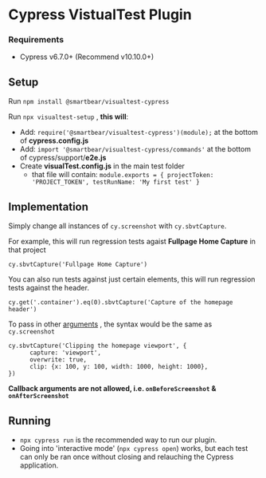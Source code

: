 
# Cypress VistualTest Plugin

### Requirements
 - Cypress v6.7.0+ (Recommend v10.10.0+)

## Setup
Run ```npm install @smartbear/visualtest-cypress```

Run ```npx visualtest-setup``` , **this will**:
 - Add: ```require('@smartbear/visualtest-cypress')(module);``` at the bottom of **cypress.config.js**
 - Add: ```import '@smartbear/visualtest-cypress/commands'``` at the bottom of cypress/support/**e2e.js**
 - Create **visualTest.config.js** in the main test folder
   -  that file will contain:
   ```module.exports = { projectToken: 'PROJECT_TOKEN', testRunName: 'My first test' }```
 
## Implementation
 Simply change all instances of ```cy.screenshot``` with ```cy.sbvtCapture```.

For example, this will run regression tests agaist **Fullpage Home Capture** in that project
```
cy.sbvtCapture('Fullpage Home Capture')
```

You can also run tests against just certain elements, this will run regression tests against the header.
```
cy.get('.container').eq(0).sbvtCapture('Capture of the homepage header')
```

To pass in other [arguments](https://docs.cypress.io/api/commands/screenshot#Arguments) , the syntax would be the same as ```cy.screenshot```
```
cy.sbvtCapture('Clipping the homepage viewport', { 
      capture: 'viewport', 
      overwrite: true, 
      clip: {x: 100, y: 100, width: 1000, height: 1000},
})
```

**Callback arguments are not allowed, i.e. ```onBeforeScreenshot``` & ```onAfterScreenshot```**
## Running
 - ```npx cypress run``` is the recommended way to run our plugin.
 - Going into 'interactive mode' (```npx cypress open```) works, but each test can only be ran once without closing and relauching the Cypress application.
 


